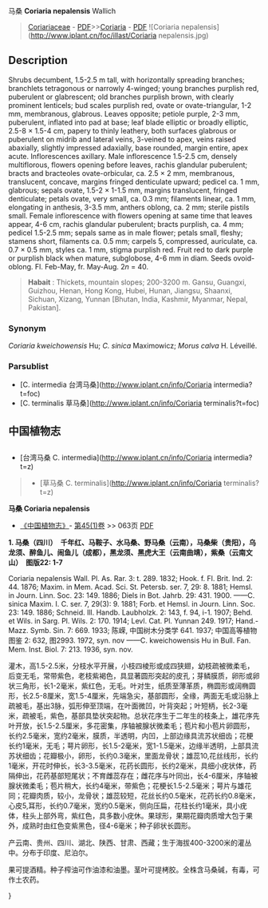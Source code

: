 马桑  **Coriaria nepalensis** Wallich

> [Coriariaceae](http://www.iplant.cn/info/Coriariaceae?t=foc) - [PDF](http://www.iplant.cn/foc/pdf/Coriariaceae.pdf)>>[Coriaria](http://www.iplant.cn/info/Coriaria?t=foc) - [PDF](http://www.iplant.cn/foc/pdf/Coriaria.pdf)
![Coriaria nepalensis](http://www.iplant.cn/foc/illast/Coriaria nepalensis.jpg)

## Description

Shrubs decumbent, 1.5-2.5 m tall, with horizontally spreading branches; branchlets tetragonous or narrowly 4-winged; young branches purplish red, puberulent or glabrescent; old branches purplish brown, with clearly prominent lenticels; bud scales purplish red, ovate or ovate-triangular, 1-2 mm, membranous, glabrous. Leaves opposite; petiole purple, 2-3 mm, puberulent, inflated into pad at base; leaf blade elliptic or broadly elliptic, 2.5-8 × 1.5-4 cm, papery to thinly leathery, both surfaces glabrous or puberulent on midrib and lateral veins, 3-veined to apex, veins raised abaxially, slightly impressed adaxially, base rounded, margin entire, apex acute. Inflorescences axillary. Male inflorescence 1.5-2.5 cm, densely multiflorous, flowers opening before leaves, rachis glandular puberulent; bracts and bracteoles ovate-orbicular, ca. 2.5 × 2 mm, membranous, translucent, concave, margins fringed denticulate upward; pedicel ca. 1 mm, glabrous; sepals ovate, 1.5-2 × 1-1.5 mm, margins translucent, fringed denticulate; petals ovate, very small, ca. 0.3 mm; filaments linear, ca. 1 mm, elongating in anthesis, 3-3.5 mm, anthers oblong, ca. 2 mm; sterile pistils small. Female inflorescence with flowers opening at same time that leaves appear, 4-6 cm, rachis glandular puberulent; bracts purplish, ca. 4 mm; pedicel 1.5-2.5 mm; sepals same as in male flower; petals small, fleshy; stamens short, filaments ca. 0.5 mm; carpels 5, compressed, auriculate, ca. 0.7 × 0.5 mm, styles ca. 1 mm, stigma purplish red. Fruit red to dark purple or purplish black when mature, subglobose, 4-6 mm in diam. Seeds ovoid-oblong. Fl. Feb-May, fr. May-Aug. 2*n* = 40.

> **Habait** : 
> Thickets, mountain slopes; 200-3200 m. Gansu, Guangxi, Guizhou, Henan, Hong Kong, Hubei, Hunan, Jiangsu, Shaanxi, Sichuan, Xizang, Yunnan [Bhutan, India, Kashmir, Myanmar, Nepal, Pakistan].

### Synonym
*Coriaria kweichowensis* Hu; *C. sinica* Maximowicz; *Morus calva* H. Léveillé.

### Parsublist

* [C.  intermedia  台湾马桑](http://www.iplant.cn/info/Coriaria intermedia?t=foc)
* [C.  terminalis  草马桑](http://www.iplant.cn/info/Coriaria terminalis?t=foc)

## 中国植物志

## 
* [台湾马桑  C.  intermedia](http://www.iplant.cn/info/Coriaria intermedia?t=z)
> * [草马桑  C.  terminalis](http://www.iplant.cn/info/Coriaria terminalis?t=z)

**马桑 Coriaria nepalensis**

* [《中国植物志》](http://www.iplant.cn/frps)- [第45(1)卷](http://www.iplant.cn/frps/vol/45(1)) >> 063页 [PDF](http://www.iplant.cn/frps/pdf/45(1)/063.PDF)

**1. 马桑（四川）　千年红、马鞍子、水马桑、野马桑（云南），马桑柴（贵阳），乌龙须、醉鱼儿、闹鱼儿（成都），黑龙须、黑虎大王（云南曲靖），紫桑（云南文山）　图版22: 1-7**

Coriaria nepalensis Wall. Pl. As. Rar. 3: t. 289. 1832; Hook. f. Fl. Brit. Ind. 2: 44. 1876; Maxim. in Mem. Acad. Sci. St. Petersb. ser. 7, 29: 8. 1881; Hemsl. in Journ. Linn. Soc. 23: 149. 1886; Diels in Bot. Jahrb. 29: 431. 1900. ——C. sinica Maxim. I. C. ser. 7, 29(3): 9. 1881; Forb. et Hemsl. in Journ. Linn. Soc. 23: 149. 1886; Schneid. Ill. Handb. Laubholzk. 2: 143, f. 94, i-1. 1907; Behd. et Wils. in Sarg. Pl. Wils. 2: 170. 1914; Levl. Cat. Pl. Yunnan 249. 1917; Hand.-Mazz. Symb. Sin. 7: 669. 1933; 陈嵘, 中国树木分类学 641. 1937; 中国高等植物图鉴 2: 632, 图2993. 1972, syn. nov ——C. kweichowensis Hu in Bull. Fan. Mem. Inst. Biol. 7: 213. 1936, syn. nov.

灌木，高1.5-2.5米，分枝水平开展，小枝四棱形或成四狭翅，幼枝疏被微柔毛，后变无毛，常带紫色，老枝紫褐色，具显著圆形突起的皮孔；芽鳞膜质，卵形或卵状三角形，长1-2毫米，紫红色，无毛。叶对生，纸质至薄革质，椭圆形或阔椭圆形，长2.5-8厘米，宽1.5-4厘米，先端急尖，基部圆形，全缘，两面无毛或沿脉上疏被毛，基出3脉，弧形伸至顶端，在叶面微凹，叶背突起；叶短柄，长2-3毫米，疏被毛，紫色，基部具垫状突起物。总状花序生于二年生的枝条上，雄花序先叶开放，长1.5-2.5厘米，多花密集，序轴被腺状微柔毛；苞片和小苞片卵圆形，长约2.5毫米，宽约2毫米，膜质，半透明，内凹，上部边缘具流苏状细齿；花梗长约1毫米，无毛；萼片卵形，长1.5-2毫米，宽1-1.5毫米，边缘半透明，上部具流苏状细齿；花瓣极小，卵形，长约0.3毫米，里面龙骨状；雄蕊10,花丝线形，长约1毫米，开花时伸长，长3-3.5毫米，花药长圆形，长约2毫米，具细小疣状体，药隔伸出，花药基部短尾状；不育雌蕊存在；雌花序与叶同出，长4-6厘米，序轴被腺状微柔毛；苞片稍大，长约4毫米，带紫色；花梗长1.5-2.5毫米；萼片与雄花同；花瓣肉质，较小，龙骨状；雄蕊较短，花丝长约0.5毫米，花药长约0.8毫米，心皮5,耳形，长约0.7毫米，宽约0.5毫米，侧向压扁，花柱长约1毫米，具小疣体，柱头上部外弯，紫红色，具多数小疣休。果球形，果期花瓣肉质增大包于果外，成熟时由红色变紫黑色，径4-6毫米；种子卵状长圆形。

产云南、贵州、四川、湖北、陕西、甘肃、西藏；生于海拔400-3200米的灌丛中。分布于印度、尼泊尔。

果可提酒精。种子榨油可作油漆和油墨。茎叶可提栲胶。全株含马桑碱，有毒，可作土农药。

}